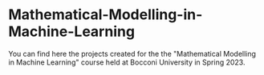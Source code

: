 # Mathematical-Modelling-in-Machine-Learning
You can find here the projects created for the the "Mathematical Modelling in Machine Learning" course held at Bocconi University in Spring 2023.
